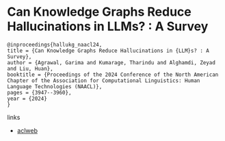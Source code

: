 # Can Knowledge Graphs Reduce Hallucinations in LLMs? : A Survey

```
@inproceedings{hallukg_naacl24,
title = {Can Knowledge Graphs Reduce Hallucinations in {LLM}s? : A Survey},
author = {Agrawal, Garima and Kumarage, Tharindu and Alghamdi, Zeyad and Liu, Huan},
booktitle = {Proceedings of the 2024 Conference of the North American Chapter of the Association for Computational Linguistics: Human Language Technologies (NAACL)},
pages = {3947--3960},
year = {2024}
}
```

links
- [aclweb](https://aclanthology.org/2024.naacl-long.219)
